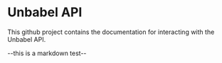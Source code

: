 Unbabel API
===========

This github project contains the documentation for interacting with the Unbabel API.

--this is a markdown test--
